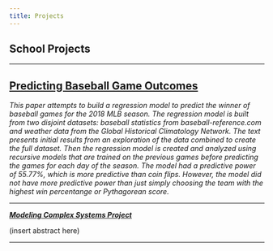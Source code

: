 ```yaml
---
title: Projects
---
```


## School Projects

___

## [Predicting Baseball Game Outcomes](https://brendanwhit.github.io/ds1-final-project/)

_This paper attempts to build a regression model to predict the winner of 
baseball games for the 2018 MLB season.
The regression model is built from two disjoint datasets:
baseball statistics from baseball-reference.com
and weather data from the Global Historical Climatology Network.
The text presents initial results from an exploration of the data combined 
to create the full dataset.
Then the regression model is created and analyzed using recursive models
that are trained on the previous games before predicting the games for 
each day of the season.
The model had a predictive power of 55.77%,
which is more predictive than coin flips.
However,
the model did not have more predictive power than just simply choosing
the team with the highest win percentange or Pythagorean score._

___

[***Modeling Complex Systems Project***](http://www.cutenessoverflow.com/wp-content/uploads/2014/02/Little-Cute-Puppy-1600x1200.jpg)

(insert abstract here)

___
